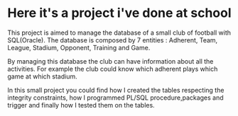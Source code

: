 # Here it's a project i've done at school 

This project is aimed to manage the database of a small club of football with SQL(Oracle).
The database is composed by 7 entities : Adherent, Team, League, Stadium, Opponent, Training and Game.

By managing this database the club can have information about all the activities. 
For example the club could know which adherent plays which game at which stadium.

In this small project you could find how I created the tables respecting the integrity constraints,
how I programmed PL/SQL procedure,packages and trigger and finally how I tested them on the tables. 





